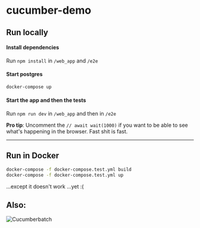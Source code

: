 # cucumber-demo

## Run locally

#### Install dependencies

Run `npm install` in `/web_app` and `/e2e`

#### Start postgres

```bash
docker-compose up
```

#### Start the app and then the tests

Run `npm run dev` in `/web_app` and then in `/e2e`

**Pro tip**: Uncomment the `// await wait(1000)` if you want to be able to see what's happening
in the browser. Fast shit is fast.

-------

## Run in Docker

```bash
docker-compose -f docker-compose.test.yml build
docker-compose -f docker-compose.test.yml up
```

...except it doesn't work ...yet :(

## Also:

![Cucumberbatch](https://i.imgflip.com/255php.jpg)
